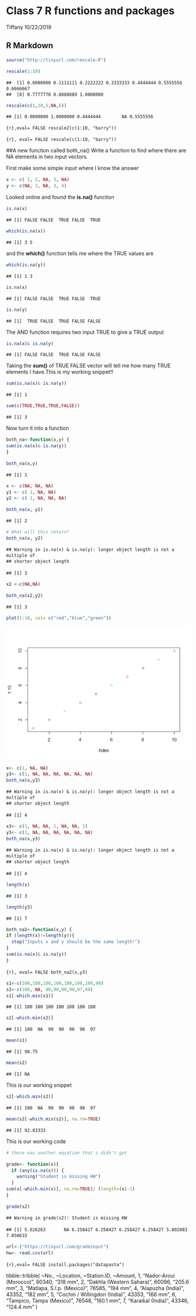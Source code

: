 Class 7 R functions and packages
================
Tiffany
10/22/2019

## R Markdown

``` r
source("http://tinyurl.com/rescale-R")
```

``` r
rescale(1:10)
```

    ##  [1] 0.0000000 0.1111111 0.2222222 0.3333333 0.4444444 0.5555556 0.6666667
    ##  [8] 0.7777778 0.8888889 1.0000000

``` r
rescale(c(1,10,5,NA,6))
```

    ## [1] 0.0000000 1.0000000 0.4444444        NA 0.5555556

`{r},eval= FALSE rescale2(c(1:10, "barry"))`

`{r}, eval= FALSE rescale(c(1:10, "barry"))`

\#\#A new function called both\_na() Write a function to find where
there are NA elements in two input vectors.

First make some simple input where I know the answer

``` r
x <- c( 1, 2, NA, 3, NA)
y <- c(NA, 3, NA, 3, 4)
```

Looked online and found the **is.na()** function

``` r
is.na(x)
```

    ## [1] FALSE FALSE  TRUE FALSE  TRUE

``` r
which(is.na(x))
```

    ## [1] 3 5

and the **which()** function tells me where the TRUE values are

``` r
which(is.na(y))
```

    ## [1] 1 3

``` r
is.na(x)
```

    ## [1] FALSE FALSE  TRUE FALSE  TRUE

``` r
is.na(y)
```

    ## [1]  TRUE FALSE  TRUE FALSE FALSE

The AND function requires two input TRUE to give a TRUE output

``` r
is.na(x)& is.na(y)
```

    ## [1] FALSE FALSE  TRUE FALSE FALSE

Taking the **sum()** of TRUE FALSE vector will tell me how many TRUE
elements I have.This is my working snippet\!\!

``` r
sum(is.na(x)& is.na(y))
```

    ## [1] 1

``` r
sum(c(TRUE,TRUE,TRUE,FALSE))
```

    ## [1] 3

Now turn it into a function

``` r
both_na<-function(x,y) {
sum(is.na(x)& is.na(y))
}
```

``` r
both_na(x,y)
```

    ## [1] 1

``` r
x <- c(NA, NA, NA)
y1 <- c( 1, NA, NA)
y2 <- c( 1, NA, NA, NA)
```

``` r
both_na(x, y1)
```

    ## [1] 2

``` r
# What will this return?
both_na(x, y2)
```

    ## Warning in is.na(x) & is.na(y): longer object length is not a multiple of
    ## shorter object length

    ## [1] 3

``` r
x2 <-c(NA,NA)
```

``` r
both_na(x2,y2)
```

    ## [1] 3

``` r
plot(1:10, col= c("red","blue","green"))
```

![](class07_files/figure-gfm/unnamed-chunk-19-1.png)<!-- -->

``` r
x<- c(1, NA, NA)
y3<- c(1, NA, NA, NA, NA, NA, NA)
both_na(x,y3)
```

    ## Warning in is.na(x) & is.na(y): longer object length is not a multiple of
    ## shorter object length

    ## [1] 4

``` r
x3<- c(1, NA, NA, 1, NA, NA, 1)
y3<- c(1, NA, NA, NA, NA, NA, NA)
both_na(x,y3)
```

    ## Warning in is.na(x) & is.na(y): longer object length is not a multiple of
    ## shorter object length

    ## [1] 4

``` r
length(x)
```

    ## [1] 3

``` r
length(y3)
```

    ## [1] 7

``` r
both_na2<-function(x,y) {
if (length(x)!=length(y)){
  stop("Inputs x and y should be the same length!")
}
sum(is.na(x)& is.na(y))
}
```

`{r}, eval= FALSE both_na2(x,y3)`

``` r
s1<-c(100,100,100,100,100,100,100,90)
s2<-c(100, NA, 90,90,90,90,97,80)
s1[-which.min(s1)]
```

    ## [1] 100 100 100 100 100 100 100

``` r
s2[-which.min(s2)]
```

    ## [1] 100  NA  90  90  90  90  97

``` r
mean(s1)
```

    ## [1] 98.75

``` r
mean(s2)
```

    ## [1] NA

This is our working snippet

``` r
s2[-which.min(s2)]
```

    ## [1] 100  NA  90  90  90  90  97

``` r
mean(s2[-which.min(s2)], na.rm=TRUE)
```

    ## [1] 92.83333

This is our working code

``` r
# there was another equation that i didn't get
```

``` r
grade<- function(x){
  if (any(is.na(x))) {
    warning("Student is missing HW")
  }
sum(x[-which.min(x)], na.rm=TRUE)/ (length=(x)-1)
}
```

``` r
grade(s2)
```

    ## Warning in grade(s2): Student is missing HW

    ## [1] 5.626263       NA 6.258427 6.258427 6.258427 6.258427 5.802083 7.050633

``` r
url<-("https://tinyurl.com/gradeinput")
hw<- read.csv(url)
```

`{r},eval= FALSE install.packages("datapasta")`

tibble::tribble( \~No., \~Location, \~Station.ID, \~Amount, 1,
“Nador-Aroui (Morocco)”, 60340, “318 mm”, 2, “Dakhla (Western
Sahara)”, 60096, “205.6 mm”, 3, “Matlapa, S.l.p. (Mexico)”, 76585,
“194 mm”, 4, “Alapuzha (India)”, 43352, “182 mm”, 5, “Cochin /
Willingdon (India)”, 43353, “166 mm”, 6, “Tampico, Tamps (Mexico)”,
76548, “160.1 mm”, 7, “Karaikal (India)”, 43346, “124.4 mm” )
